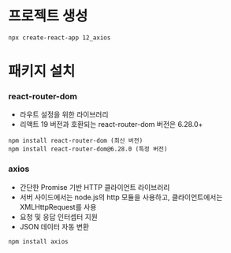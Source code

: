 # 프로젝트 생성
```
npx create-react-app 12_axios
```

# 패키지 설치
### react-router-dom
- 라우트 설정을 위한 라이브러리
- 리액트 19 버전과 호환되는 react-router-dom 버전은 6.28.0+
```
npm install react-router-dom (최신 버전)
npm install react-router-dom@6.28.0 (특정 버전)
```
### axios
- 간단한 Promise 기반 HTTP 클라이언트 라이브러리
- 서버 사이드에서는 node.js의 http 모듈을 사용하고, 클라이언트에서는 XMLHttpRequest를 사용
- 요청 및 응답 인터셉터 지원
- JSON 데이터 자동 변환
```
npm install axios
```